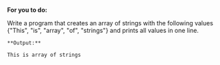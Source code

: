 **For you to do:**

Write a program that creates an array of strings 
with the following values
{"This", "is", "array", "of", "strings"}
and prints all values in one line.

```
**Output:**
```

```
This is array of strings
```